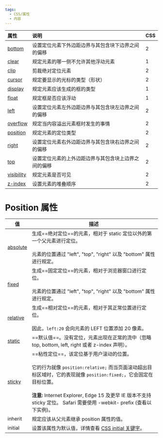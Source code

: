 ```yaml
---
tags:
  - CSS/属性
  - 内容
---
```


|属性|说明|CSS|
|:--|:--|:--|
|[bottom](https://www.runoob.com/cssref/pr-pos-bottom.html)|设置定位元素下外边距边界与其包含块下边界之间的偏移|2|
|[clear](https://www.runoob.com/cssref/pr-class-clear.html)|规定元素的哪一侧不允许其他浮动元素|1|
|[clip](https://www.runoob.com/cssref/pr-pos-clip.html)|剪裁绝对定位元素|2|
|[cursor](https://www.runoob.com/cssref/pr-class-cursor.html)|规定要显示的光标的类型（形状）|2|
|[display](https://www.runoob.com/cssref/pr-class-display.html)|规定元素应该生成的框的类型|1|
|[float](https://www.runoob.com/cssref/pr-class-float.html)|规定框是否应该浮动|1|
|[left](https://www.runoob.com/cssref/pr-pos-left.html)|设置定位元素左外边距边界与其包含块左边界之间的偏移|2|
|[overflow](https://www.runoob.com/cssref/pr-pos-overflow.html)|规定当内容溢出元素框时发生的事情|2|
|[position](https://www.runoob.com/cssref/pr-class-position.html)|规定元素的定位类型|2|
|[right](https://www.runoob.com/cssref/pr-pos-right.html)|设置定位元素右外边距边界与其包含块右边界之间的偏移|2|
|[top](https://www.runoob.com/cssref/pr-pos-top.html)|设置定位元素的上外边距边界与其包含块上边界之间的偏移|2|
|[visibility](https://www.runoob.com/cssref/pr-class-visibility.html)|规定元素是否可见|2|
|[z-index](https://www.runoob.com/cssref/pr-pos-z-index.html)|设置元素的堆叠顺序|2|

# Position 属性

|值|描述|
|---|---|
|[absolute](https://www.runoob.com/css/css-positioning.html#position-absolute)|生成==绝对定位==的元素，相对于 static 定位以外的第一个父元素进行定位。<br><br>元素的位置通过 "left", "top", "right" 以及 "bottom" 属性进行规定。|
|[fixed](https://www.runoob.com/css/css-positioning.html#position-fixed)|生成==固定定位==的元素，相对于浏览器窗口进行定位。<br><br>元素的位置通过 "left", "top", "right" 以及 "bottom" 属性进行规定。|
|[relative](https://www.runoob.com/css/css-positioning.html#position-relative)|生成==相对定位==的元素，相对于其正常位置进行定位。<br><br>因此，`left:20` 会向元素的 LEFT 位置添加 20 像素。|
|[static](https://www.runoob.com/css/css-positioning.html#position-static)|==默认值==。没有定位，元素出现在正常的流中（忽略 top, bottom, left, right 或者 z-index 声明）。|
|[sticky](https://www.runoob.com/css/css-positioning.html#position-sticky)|==粘性定位==，该定位基于用户滚动的位置。<br><br>它的行为就像 `position:relative;` 而当页面滚动超出目标区域时，它的表现就像 `position:fixed;`，它会固定在目标位置。<br><br>**注意:** Internet Explorer, Edge 15 及更早 IE 版本不支持 sticky 定位。 Safari 需要使用 -webkit- prefix (查看以下实例)。|
|inherit|规定应该从父元素继承 position 属性的值。|
|initial|设置该属性为默认值，详情查看 [CSS initial 关键字](https://www.runoob.com/cssref/css-initial.html)。|



